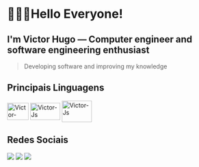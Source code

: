 # 👨🏽‍💻Hello Everyone!
## I'm Victor Hugo — Computer engineer and software engineering enthusiast
> Developing software and improving my knowledge

## Principais Linguagens
<div>
  	<img align= "center" alt= "Victor-Java" height = "40" width = "50" src = "https://cdn.jsdelivr.net/gh/devicons/devicon@latest/icons/java/java-original-wordmark.svg">
    <img align= "center" alt= "Victor-Js" height = "40" width = "70" src = "https://cdn.jsdelivr.net/gh/devicons/devicon@latest/icons/javascript/javascript-original.svg">
    <img align= "center" alt= "Victor-Js" height = "50" width = "70" src = "https://cdn.jsdelivr.net/gh/devicons/devicon@latest/icons/mysql/mysql-plain-wordmark.svg">
</div>

##

## Redes Sociais
<div>
  <a href="https://www.instagram.com/victorhugomcf/" target="_blank"><img src="https://img.shields.io/badge/-Instagram-%23E4405F?style=for-the-badge&logo=instagram&logoColor=white" target="_blank"></a>
  <a href="https://www.linkedin.com/in/victor-hugo-marcelino-fraga-115245247/" target="_blank"><img src="https://img.shields.io/badge/-LinkedIn-%230077B5?style=for-the-badge&logo=linkedin&logoColor=white" target="_blank"></a>
  <a href="https://discord.gg/baiano4383" target="_blank"><img src="https://img.shields.io/badge/Discord-7289DA?style=for-the-badge&logo=discord&logoColor=white" target="_blank"></a> 
</div>
